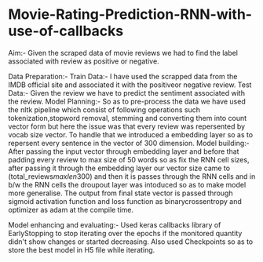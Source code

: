 # Movie-Rating-Prediction-RNN-with-use-of-callbacks

Aim:-
  Given the scraped data of movie reviews we had to find the label associated with review as positive or negative.
  
Data Preparation:-
  Train Data:-
    I have used the scrapped data from the IMDB official site and associated it with the positiveor negative review.
  Test Data:-
    Given the review we have to predict the sentiment associated with the review.
Model Planning:-
  So as to pre-process the data we have used the nltk pipeline which consist of following operations such tokenization,stopword removal,
  stemming and converting them into count vector form but here the issue was that every review was repersented by vocab size vector.
  To handle that we introduced a embedding layer so as to repersent every sentence in the vector of 300 dimension.
Model building:-
  After passing the input vector through embedding layer and before that padding every review to max size of 50 words so as fix the 
  RNN cell sizes, after passing it through the embedding layer our vector size came to (total_reviews*maxlen*300) and then it is passes
  through the RNN cells and in b/w the RNN cells the droupout layer was intoduced so as to make model more generalise.
  The output from final state vector is passed through sigmoid activation function and loss function as binarycrossentropy and optimizer
  as adam at the compile time.
  
Model enhancing and evaluating:-
  Used keras callbacks library of EarlyStopping to stop iterating over the epochs if the monitored quantity didn't show changes or started   decreasing. Also used Checkpoints so as to store the best model in H5 file while iterating.

